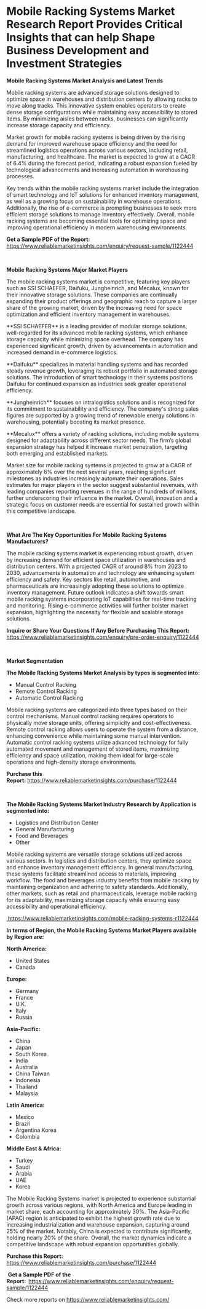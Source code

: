 <p><h1>Mobile Racking Systems Market Research Report Provides Critical Insights that can help Shape Business Development and Investment Strategies</h1></p><p><strong>Mobile Racking Systems Market Analysis and Latest Trends</strong></p>
<p><p>Mobile racking systems are advanced storage solutions designed to optimize space in warehouses and distribution centers by allowing racks to move along tracks. This innovative system enables operators to create dense storage configurations while maintaining easy accessibility to stored items. By minimizing aisles between racks, businesses can significantly increase storage capacity and efficiency.</p><p>Market growth for mobile racking systems is being driven by the rising demand for improved warehouse space efficiency and the need for streamlined logistics operations across various sectors, including retail, manufacturing, and healthcare. The market is expected to grow at a CAGR of 6.4% during the forecast period, indicating a robust expansion fueled by technological advancements and increasing automation in warehousing processes.</p><p>Key trends within the mobile racking systems market include the integration of smart technology and IoT solutions for enhanced inventory management, as well as a growing focus on sustainability in warehouse operations. Additionally, the rise of e-commerce is prompting businesses to seek more efficient storage solutions to manage inventory effectively. Overall, mobile racking systems are becoming essential tools for optimizing space and improving operational efficiency in modern warehousing environments.</p></p>
<p><strong>Get a Sample PDF of the Report:&nbsp;</strong> <a href="https://www.reliablemarketinsights.com/enquiry/request-sample/1122444?utm_campaign=2345&utm_medium=2&utm_source=Github&utm_content=ia&utm_term=22022025&utm_id=mobile-racking-systems">https://www.reliablemarketinsights.com/enquiry/request-sample/1122444</a></p>
<p>&nbsp;</p>
<p><strong>Mobile Racking Systems Major Market Players</strong></p>
<p><p>The mobile racking systems market is competitive, featuring key players such as SSI SCHAEFER, Daifuku, Jungheinrich, and Mecalux, known for their innovative storage solutions. These companies are continually expanding their product offerings and geographic reach to capture a larger share of the growing market, driven by the increasing need for space optimization and efficient inventory management in warehouses.</p><p>**SSI SCHAEFER** is a leading provider of modular storage solutions, well-regarded for its advanced mobile racking systems, which enhance storage capacity while minimizing space overhead. The company has experienced significant growth, driven by advancements in automation and increased demand in e-commerce logistics. </p><p>**Daifuku** specializes in material handling systems and has recorded steady revenue growth, leveraging its robust portfolio in automated storage solutions. The introduction of smart technology in their systems positions Daifuku for continued expansion as industries seek greater operational efficiency.</p><p>**Jungheinrich** focuses on intralogistics solutions and is recognized for its commitment to sustainability and efficiency. The company's strong sales figures are supported by a growing trend of renewable energy solutions in warehousing, potentially boosting its market presence.</p><p>**Mecalux** offers a variety of racking solutions, including mobile systems designed for adaptability across different sector needs. The firm’s global expansion strategy has helped it increase market penetration, targeting both emerging and established markets.</p><p>Market size for mobile racking systems is projected to grow at a CAGR of approximately 6% over the next several years, reaching significant milestones as industries increasingly automate their operations. Sales estimates for major players in the sector suggest substantial revenues, with leading companies reporting revenues in the range of hundreds of millions, further underscoring their influence in the market. Overall, innovation and a strategic focus on customer needs are essential for sustained growth within this competitive landscape.</p></p>
<p>&nbsp;</p>
<p><strong>What Are The Key Opportunities For Mobile Racking Systems Manufacturers?</strong></p>
<p><p>The mobile racking systems market is experiencing robust growth, driven by increasing demand for efficient space utilization in warehouses and distribution centers. With a projected CAGR of around 8% from 2023 to 2030, advancements in automation and technology are enhancing system efficiency and safety. Key sectors like retail, automotive, and pharmaceuticals are increasingly adopting these solutions to optimize inventory management. Future outlook indicates a shift towards smart mobile racking systems incorporating IoT capabilities for real-time tracking and monitoring. Rising e-commerce activities will further bolster market expansion, highlighting the necessity for flexible and scalable storage solutions.</p></p>
<p><strong>Inquire or Share Your Questions If Any Before Purchasing This Report:</strong> <a href="https://www.reliablemarketinsights.com/enquiry/pre-order-enquiry/1122444?utm_campaign=2345&utm_medium=2&utm_source=Github&utm_content=ia&utm_term=22022025&utm_id=mobile-racking-systems">https://www.reliablemarketinsights.com/enquiry/pre-order-enquiry/1122444</a></p>
<p>&nbsp;</p>
<p><strong>Market Segmentation</strong></p>
<p><strong>The Mobile Racking Systems Market Analysis by types is segmented into:</strong></p>
<p><ul><li>Manual Control Racking</li><li>Remote Control Racking</li><li>Automatic Control Racking</li></ul></p>
<p><p>Mobile racking systems are categorized into three types based on their control mechanisms. Manual control racking requires operators to physically move storage units, offering simplicity and cost-effectiveness. Remote control racking allows users to operate the system from a distance, enhancing convenience while maintaining some manual intervention. Automatic control racking systems utilize advanced technology for fully automated movement and management of stored items, maximizing efficiency and space utilization, making them ideal for large-scale operations and high-density storage environments.</p></p>
<p><strong>Purchase this Report:&nbsp;</strong><a href="https://www.reliablemarketinsights.com/purchase/1122444?utm_campaign=2345&utm_medium=2&utm_source=Github&utm_content=ia&utm_term=22022025&utm_id=mobile-racking-systems">https://www.reliablemarketinsights.com/purchase/1122444</a></p>
<p>&nbsp;</p>
<p><strong>The Mobile Racking Systems Market Industry Research by Application is segmented into:</strong></p>
<p><ul><li>Logistics and Distribution Center</li><li>General Manufacturing</li><li>Food and Beverages</li><li>Other</li></ul></p>
<p><p>Mobile racking systems are versatile storage solutions utilized across various sectors. In logistics and distribution centers, they optimize space and enhance inventory management efficiency. In general manufacturing, these systems facilitate streamlined access to materials, improving workflow. The food and beverages industry benefits from mobile racking by maintaining organization and adhering to safety standards. Additionally, other markets, such as retail and pharmaceuticals, leverage mobile racking for its adaptability, maximizing storage capacity while ensuring easy accessibility and operational efficiency.</p></p>
<p><a href="https://www.reliablemarketinsights.com/mobile-racking-systems-r1122444?utm_campaign=2345&utm_medium=2&utm_source=Github&utm_content=ia&utm_term=22022025&utm_id=mobile-racking-systems">&nbsp;https://www.reliablemarketinsights.com/mobile-racking-systems-r1122444</a></p>
<p><strong>In terms of Region, the Mobile Racking Systems Market Players available by Region are:</strong></p>
<p>
    <p> <strong> North America: </strong>
        <ul>
            <li>United States</li>
            <li>Canada</li>
        </ul>
        </p> 
    <p> <strong> Europe: </strong>
        <ul>
            <li>Germany</li>
            <li>France</li>
            <li>U.K.</li>
            <li>Italy</li>
            <li>Russia</li>
        </ul>
        </p> 
    <p> <strong> Asia-Pacific: </strong>
        <ul>
            <li>China</li>
            <li>Japan</li>
            <li>South Korea</li>
            <li>India</li>
            <li>Australia</li>
            <li>China Taiwan</li>
            <li>Indonesia</li>
            <li>Thailand</li>
            <li>Malaysia</li>
        </ul>
        </p> 
    <p> <strong> Latin America: </strong>
        <ul>
            <li>Mexico</li>
            <li>Brazil</li>
            <li>Argentina Korea</li>
            <li>Colombia</li>
        </ul>
        </p> 
    <p> <strong> Middle East & Africa: </strong>
        <ul>
            <li>Turkey</li>
            <li>Saudi</li>
            <li>Arabia</li>
            <li>UAE</li>
            <li>Korea</li>
        </ul>
    </p>
    </p>
<p><p>The Mobile Racking Systems market is projected to experience substantial growth across various regions, with North America and Europe leading in market share, each accounting for approximately 30%. The Asia-Pacific (APAC) region is anticipated to exhibit the highest growth rate due to increasing industrialization and warehouse expansion, capturing around 25% of the market. Notably, China is expected to contribute significantly, holding nearly 20% of the share. Overall, the market dynamics indicate a competitive landscape with robust expansion opportunities globally.</p></p>
<p><strong>Purchase this Report: </strong><a href="https://www.reliablemarketinsights.com/purchase/1122444?utm_campaign=2345&utm_medium=2&utm_source=Github&utm_content=ia&utm_term=22022025&utm_id=mobile-racking-systems">https://www.reliablemarketinsights.com/purchase/1122444</a></p>
<p>&nbsp;<strong>Get a Sample PDF of the Report:&nbsp;&nbsp;</strong><a href="https://www.reliablemarketinsights.com/enquiry/request-sample/1122444?utm_campaign=2345&utm_medium=2&utm_source=Github&utm_content=ia&utm_term=22022025&utm_id=mobile-racking-systems">https://www.reliablemarketinsights.com/enquiry/request-sample/1122444</a></p>
<p><strong></strong></p>
<p>Check more reports on <a href="https://www.reliablemarketinsights.com/?utm_campaign=2345&utm_medium=2&utm_source=Github&utm_content=ia&utm_term=22022025&utm_id=mobile-racking-systems">https://www.reliablemarketinsights.com/</a></p>